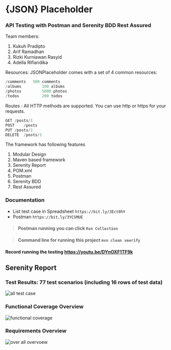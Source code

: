 # {JSON} Placeholder
### API Testing with Postman and Serenity BDD Rest Assured

Team members:
1. Kukuh Pradipto
2. Arif Ramadhan
3. Rizki Kurniawan Rasyid
4. Adella Rifiandika

Resources: JSONPlaceholder comes with a set of 4 common resources:

```java
/comments	500 comments
/albums	        100 albums
/photos	        5000 photos
/todos	        200 todos
```

Routes : 
All HTTP methods are supported. You can use http or https for your requests.
```java
GET	/posts/1
POST	/posts
PUT	/posts/1
DELETE	/posts/1
```

The framework has following features

1. Modular Design
2. Maven based framework
3. Serenity Report 
4. POM.xml
5. Postman
5. Serenity BDD
6. Rest Assured


### Documentation

- List test case in Spreadsheet `https://bit.ly/3Ect0hY`
- Postman `https://bit.ly/3YCSMUE`

> #### Postman running you can click `Run Collection`

> #### Command line for running this project `mvn clean veerify`


#### Record running the testing https://youtu.be/DYnOXF1TF9k


## Serenity Report

### Test Results: 77 test scenarios (including 16 rows of test data)

![all test case](https://user-images.githubusercontent.com/114077446/219823559-7d57e4a2-02e6-4aca-95a1-6c2435d03f68.png)

### Functional Coverage Overview

![functional coverage](https://user-images.githubusercontent.com/114077446/219823560-97928f15-d627-4942-92b4-77dae714bba7.png)

### Requirements Overview

![over all overvoew](https://user-images.githubusercontent.com/114077446/219823562-fb03e1e2-7320-4354-a337-dbc87d8f9967.png)


